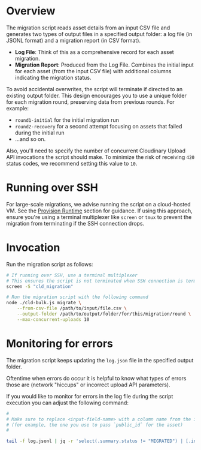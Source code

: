 # Overview

The migration script reads asset details from an input CSV file and generates two types of output files in a specified output folder: a log file (in JSONL format) and a migration report (in CSV format).

- **Log File**: Think of this as a comprehensive record for each asset migration.
- **Migration Report**: Produced from the Log File. Combines the initial input for each asset (from the input CSV file) with additional columns indicating the migration status.

To avoid accidental overwrites, the script will terminate if directed to an existing output folder. This design encourages you to use a unique folder for each migration round, preserving data from previous rounds. For example:

- `round1-initial` for the initial migration run
- `round2-recovery` for a second attempt focusing on assets that failed during the initial run
- ...and so on.

Also, you'll need to specify the number of concurrent Cloudinary Upload API invocations the script should make. To minimize the risk of receiving `420` status codes, we recommend setting this value to `10`.

# Running over SSH

For large-scale migrations, we advise running the script on a cloud-hosted VM. See the [Provision Runtime](./provision-runtime.md) section for guidance. If using this approach, ensure you're using a terminal multiplexer like `screen` or `tmux` to prevent the migration from terminating if the SSH connection drops.

# Invocation

Run the migration script as follows:

```bash
# If running over SSH, use a terminal multiplexer 
# This ensures the script is not terminated when SSH connection is terminated or times out
screen -S "cld_migration"

# Run the migration script with the following command
node ./cld-bulk.js migrate \
    --from-csv-file /path/to/input/file.csv \
    --output-folder /path/to/output/folder/for/this/migration/round \
    --max-concurrent-uploads 10
```

# Monitoring for errors

The migration script keeps updating the `log.json` file in the specified output folder.

Oftentime when errors do occur it is helpful to know what types of errors those are (network "hiccups" or incorrect upload API parameters).

If you would like to monitor for errors in the log file during the script execution you can adjust the following command:

```bash
#
# Make sure to replace <input-field-name> with a column name from the input CSV file 
# (for example, the one you use to pass `public_id` for the asset)
#

tail -f log.jsonl | jq -r 'select(.summary.status != "MIGRATED") | [.input.<input-field-name>, .summary.status, "--", .summary.err] | join("  ")'
```

